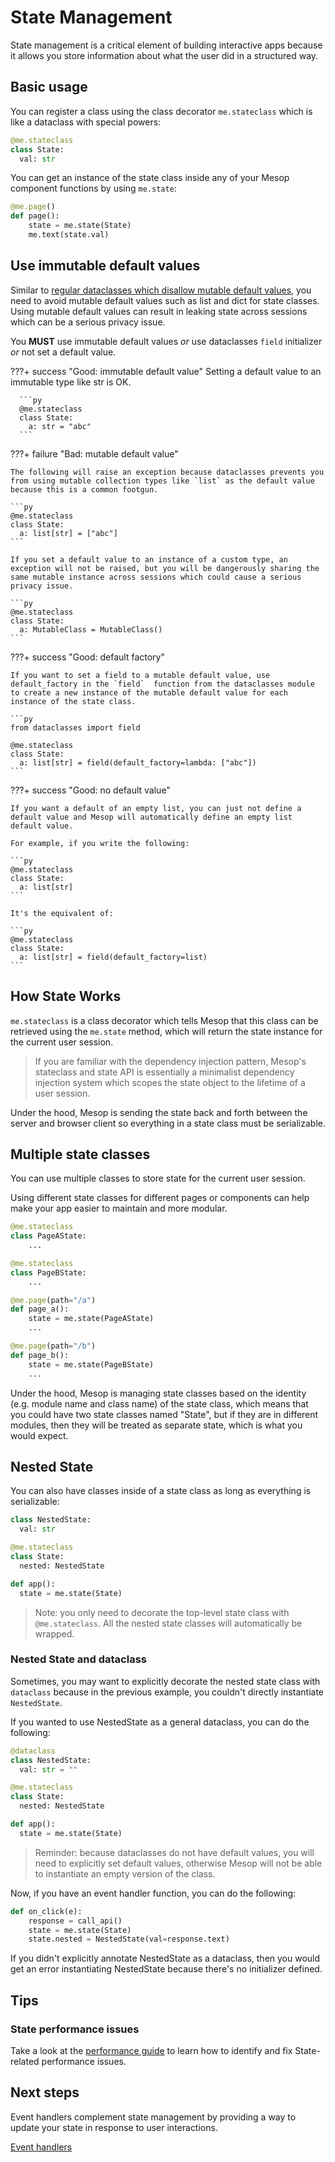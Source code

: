 # State Management

State management is a critical element of building interactive apps because it allows you store information about what the user did in a structured way.

## Basic usage

You can register a class using the class decorator `me.stateclass` which is like a dataclass with special powers:

```python
@me.stateclass
class State:
  val: str
```

You can get an instance of the state class inside any of your Mesop component functions by using `me.state`:

```py
@me.page()
def page():
    state = me.state(State)
    me.text(state.val)
```

## Use immutable default values

Similar to [regular dataclasses which disallow mutable default values](https://docs.python.org/3/library/dataclasses.html#mutable-default-values), you need to avoid mutable default values such as list and dict for state classes. Using mutable default values can result in leaking state across sessions which can be a serious privacy issue.

You **MUST** use immutable default values _or_ use dataclasses `field` initializer _or_ not set a default value.

???+ success "Good: immutable default value"
      Setting a default value to an immutable type like str is OK.

      ```py
      @me.stateclass
      class State:
        a: str = "abc"
      ```

???+ failure "Bad: mutable default value"

    The following will raise an exception because dataclasses prevents you from using mutable collection types like `list` as the default value because this is a common footgun.

    ```py
    @me.stateclass
    class State:
      a: list[str] = ["abc"]
    ```

    If you set a default value to an instance of a custom type, an exception will not be raised, but you will be dangerously sharing the same mutable instance across sessions which could cause a serious privacy issue.

    ```py
    @me.stateclass
    class State:
      a: MutableClass = MutableClass()
    ```

???+ success "Good: default factory"

    If you want to set a field to a mutable default value, use default_factory in the `field`  function from the dataclasses module to create a new instance of the mutable default value for each instance of the state class.

    ```py
    from dataclasses import field

    @me.stateclass
    class State:
      a: list[str] = field(default_factory=lambda: ["abc"])
    ```

???+ success "Good: no default value"

    If you want a default of an empty list, you can just not define a default value and Mesop will automatically define an empty list default value.

    For example, if you write the following:

    ```py
    @me.stateclass
    class State:
      a: list[str]
    ```

    It's the equivalent of:

    ```py
    @me.stateclass
    class State:
      a: list[str] = field(default_factory=list)
    ```

## How State Works

`me.stateclass` is a class decorator which tells Mesop that this class can be retrieved using the `me.state` method, which will return the state instance for the current user session.

> If you are familiar with the dependency injection pattern, Mesop's stateclass and state API is essentially a minimalist dependency injection system which scopes the state object to the lifetime of a user session.

Under the hood, Mesop is sending the state back and forth between the server and browser client so everything in a state class must be serializable.

## Multiple state classes

You can use multiple classes to store state for the current user session.

Using different state classes for different pages or components can help make your app easier to maintain and more modular.

```py
@me.stateclass
class PageAState:
    ...

@me.stateclass
class PageBState:
    ...

@me.page(path="/a")
def page_a():
    state = me.state(PageAState)
    ...

@me.page(path="/b")
def page_b():
    state = me.state(PageBState)
    ...
```

Under the hood, Mesop is managing state classes based on the identity (e.g. module name and class name) of the state class, which means that you could have two state classes named "State", but if they are in different modules, then they will be treated as separate state, which is what you would expect.

## Nested State

You can also have classes inside of a state class as long as everything is serializable:

```python
class NestedState:
  val: str

@me.stateclass
class State:
  nested: NestedState

def app():
  state = me.state(State)
```

> Note: you only need to decorate the top-level state class with `@me.stateclass`. All the nested state classes will automatically be wrapped.

### Nested State and dataclass

Sometimes, you may want to explicitly decorate the nested state class with `dataclass` because in the previous example, you couldn't directly instantiate `NestedState`.

If you wanted to use NestedState as a general dataclass, you can do the following:

```python
@dataclass
class NestedState:
  val: str = ""

@me.stateclass
class State:
  nested: NestedState

def app():
  state = me.state(State)
```

> Reminder: because dataclasses do not have default values, you will need to explicitly set default values, otherwise Mesop will not be able to instantiate an empty version of the class.

Now, if you have an event handler function, you can do the following:

```py
def on_click(e):
    response = call_api()
    state = me.state(State)
    state.nested = NestedState(val=response.text)
```

If you didn't explicitly annotate NestedState as a dataclass, then you would get an error instantiating NestedState because there's no initializer defined.

## Tips

### State performance issues

Take a look at the [performance guide](./performance.md#optimizing-state-size) to learn how to identify and fix State-related performance issues.

## Next steps

Event handlers complement state management by providing a way to update your state in response to user interactions.

<a href="../event-handlers" class="next-step">
    Event handlers
</a>
